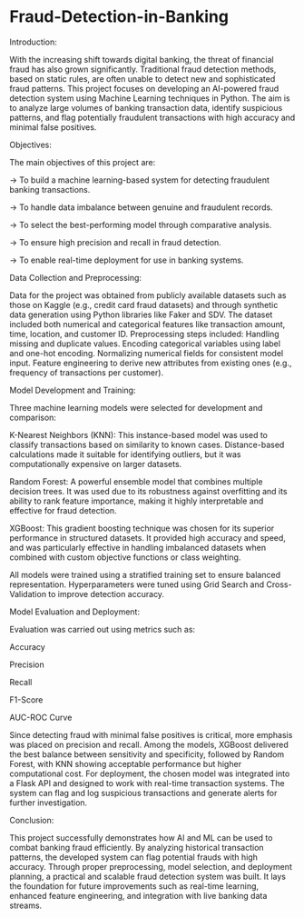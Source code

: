 # Fraud-Detection-in-Banking
Introduction:

With the increasing shift towards digital banking, the threat of financial fraud has also grown significantly. Traditional fraud detection methods, based on static rules, are often unable to detect new and sophisticated fraud patterns. This project focuses on developing an AI-powered fraud detection system using Machine Learning techniques in Python. The aim is to analyze large volumes of banking transaction data, identify suspicious patterns, and flag potentially fraudulent transactions with high accuracy and minimal false positives.

Objectives:

The main objectives of this project are:

-> To build a machine learning-based system for detecting fraudulent banking transactions.

-> To handle data imbalance between genuine and fraudulent records.

-> To select the best-performing model through comparative analysis.

-> To ensure high precision and recall in fraud detection.

-> To enable real-time deployment for use in banking systems.

Data Collection and Preprocessing:

Data for the project was obtained from publicly available datasets such as those on Kaggle (e.g., credit card fraud datasets) and through synthetic data generation using Python libraries like Faker and SDV. The dataset included both numerical and categorical features like transaction amount, time, location, and customer ID.
Preprocessing steps included:
Handling missing and duplicate values.
Encoding categorical variables using label and one-hot encoding.
Normalizing numerical fields for consistent model input.
Feature engineering to derive new attributes from existing ones (e.g., frequency of transactions per customer).

Model Development and Training:

Three machine learning models were selected for development and comparison:

K-Nearest Neighbors (KNN): This instance-based model was used to classify transactions based on similarity to known cases. Distance-based calculations made it suitable for identifying outliers, but it was computationally expensive on larger datasets.

Random Forest: A powerful ensemble model that combines multiple decision trees. It was used due to its robustness against overfitting and its ability to rank feature importance, making it highly interpretable and effective for fraud detection.

XGBoost: This gradient boosting technique was chosen for its superior performance in structured datasets. It provided high accuracy and speed, and was particularly effective in handling imbalanced datasets when combined with custom objective functions or class weighting.

All models were trained using a stratified training set to ensure balanced representation. Hyperparameters were tuned using Grid Search and Cross-Validation to improve detection accuracy.

Model Evaluation and Deployment:

Evaluation was carried out using metrics such as:

Accuracy

Precision

Recall

F1-Score

AUC-ROC Curve

Since detecting fraud with minimal false positives is critical, more emphasis was placed on precision and recall. Among the models, XGBoost delivered the best balance between sensitivity and specificity, followed by Random Forest, with KNN showing acceptable performance but higher computational cost.
For deployment, the chosen model was integrated into a Flask API and designed to work with real-time transaction systems. The system can flag and log suspicious transactions and generate alerts for further investigation.

Conclusion:

This project successfully demonstrates how AI and ML can be used to combat banking fraud efficiently. By analyzing historical transaction patterns, the developed system can flag potential frauds with high accuracy. Through proper preprocessing, model selection, and deployment planning, a practical and scalable fraud detection system was built. It lays the foundation for future improvements such as real-time learning, enhanced feature engineering, and integration with live banking data streams.
